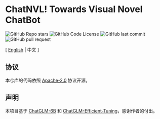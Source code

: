 # ChatNVL! Towards Visual Novel ChatBot

![GitHub Repo stars](https://img.shields.io/github/stars/hiyouga/ChatNVL-Towards-Visual-Novel-ChatBot?style=social)
![GitHub Code License](https://img.shields.io/github/license/hiyouga/ChatNVL-Towards-Visual-Novel-ChatBot)
![GitHub last commit](https://img.shields.io/github/last-commit/hiyouga/ChatNVL-Towards-Visual-Novel-ChatBot)
![GitHub pull request](https://img.shields.io/badge/PRs-welcome-blue)

\[ [English](README.md) | 中文 \]

## 协议

本仓库的代码依照 [Apache-2.0](LICENSE) 协议开源。

## 声明

本项目基于 [ChatGLM-6B](https://github.com/THUDM/ChatGLM-6B) 和 [ChatGLM-Efficient-Tuning](https://github.com/hiyouga/ChatGLM-Efficient-Tuning)，感谢作者的付出。
